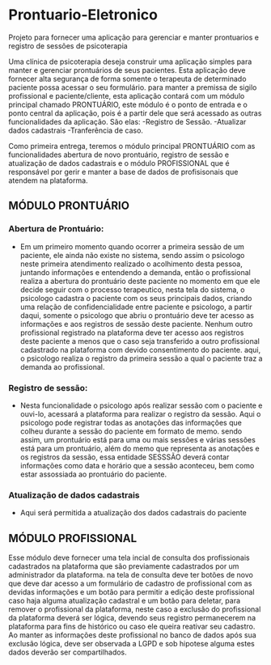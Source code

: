 # Prontuario-Eletronico

Projeto para fornecer uma aplicação para gerenciar e manter prontuarios e registro de sessões de psicoterapia

Uma clínica de psicoterapia deseja construir uma aplicação simples para manter e gerenciar prontuários de seus pacientes.
Esta aplicação deve fornecer alta segurança de forma somente o terapeuta de determinado paciente possa acessar o seu formulário.
para manter a premissa de sigilo profissional e paciente/cliente, esta aplicação contará com um módulo principal chamado PRONTUÁRIO,
este módulo é o ponto de entrada e o ponto central da aplicação, pois é a partir dele que será acessado as outras funcionalidades da
aplicação. São elas:
 -Registro de Sessão.
 -Atualizar dados cadastrais
 -Tranferência de caso.

 Como primeira entrega, teremos o módulo principal PRONTUÁRIO com as funcionalidades abertura de novo prontuário, registro de sessão e atualização de dados cadastrais e o módulo
 PROFISSIONAL que é responsável por gerir e manter a base de dados de profisisonais que atendem na plataforma.

## MÓDULO PRONTUÁRIO
 ### Abertura de Prontuário:

 - Em um primeiro momento quando ocorrer a primeira sessão de um paciente, ele ainda não existe no sistema, sendo assim o psicologo neste primeira atendimento realizado
 o acolhimento desta pessoa, juntando informações e entendendo a demanda, então o profissional realiza a abertura do prontuário deste paciente no momento em que ele decide
 seguir com o processo terapeutico, nesta tela do sistema, o psicologo cadastra o paciente com os seus principais dados, criando uma relação de confidencialidade entre paciente e
 psicologo, a partir daqui, somente o psicologo que abriu o prontuário deve ter acesso as informações e aos registros de sessão deste paciente. Nenhum outro profissional registrado
 na plataforma deve ter acesso aos registros deste paciente a menos que o caso seja transferido a outro profissional cadastrado na plataforma com devido consentimento do paciente.
 aqui, o psicologo realiza o registro da primeira sessão a qual o paciente traz a demanda ao profissional.

 ### Registro de sessão:
 - Nesta funcionalidade o psicologo após realizar sessão com o paciente e ouvi-lo, acessará a plataforma para realizar o registro da sessão.
 Aqui o psicologo pode registrar todas as anotações das informações que colheu durante a sessão do paciente em formato de memo. sendo assim,
 um prontuário está para uma ou mais sessões e várias sessões está para um prontuário, além do memo que representa as anotações e os registros
 da sessão, essa entidade SESSSÃO deverá contar informações como data e horário que a sessão aconteceu, bem como estar assossiada ao prontuário do paciente.

 ### Atualização de dados cadastrais
 - Aqui será permitida a atualização dos dados cadastrais do paciente

## MÓDULO PROFISSIONAL

 Esse módulo deve fornecer uma tela incial de consulta dos profissionais cadastrados na plataforma que são previamente cadastrados por um administrador da plataforma.
 na tela de consulta deve ter botões de novo que deve dar acesso a um formulário de cadastro de profissional com as devidas informações e um botão para permitir a edição
 deste profissional caso haja alguma atualização cadastral e um botão para deletar, para remover o profissional da plataforma, neste caso a exclusão do profissional da plataforma
 deverá ser lógica, devendo seus registro permanecerem na plataforma para fins de histórico ou caso ele queira reativar seu cadastro. Ao manter as informações deste profissional
 no banco de dados após sua exclusão lógica, deve ser observada a LGPD e sob hipotese alguma estes dados deverão ser compartilhados.
